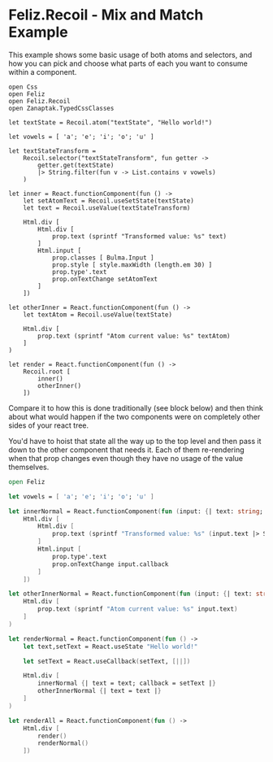 ﻿# Feliz.Recoil - Mix and Match Example

This example shows some basic usage of both atoms and selectors, 
and how you can pick and choose what parts of each you want to
consume within a component.

```fsharp:recoil-mixandmatch
open Css
open Feliz
open Feliz.Recoil
open Zanaptak.TypedCssClasses

let textState = Recoil.atom("textState", "Hello world!")

let vowels = [ 'a'; 'e'; 'i'; 'o'; 'u' ]

let textStateTransform =
    Recoil.selector("textStateTransform", fun getter ->
        getter.get(textState)
        |> String.filter(fun v -> List.contains v vowels)
    )

let inner = React.functionComponent(fun () ->
    let setAtomText = Recoil.useSetState(textState)
    let text = Recoil.useValue(textStateTransform)

    Html.div [
        Html.div [
            prop.text (sprintf "Transformed value: %s" text)
        ]
        Html.input [
            prop.classes [ Bulma.Input ]
            prop.style [ style.maxWidth (length.em 30) ]
            prop.type'.text
            prop.onTextChange setAtomText
        ]
    ])

let otherInner = React.functionComponent(fun () ->
    let textAtom = Recoil.useValue(textState)

    Html.div [
        prop.text (sprintf "Atom current value: %s" textAtom)
    ]
)

let render = React.functionComponent(fun () ->
    Recoil.root [
        inner()
        otherInner()
    ])
```

Compare it to how this is done traditionally (see block below) and
then think about what would happen if the two components were on 
completely other sides of your react tree.

You'd have to hoist that state all the way up to the top level and
then pass it down to the other component that needs it. Each of them
re-rendering when that prop changes even though they have no usage of
the value themselves.

```fs
open Feliz

let vowels = [ 'a'; 'e'; 'i'; 'o'; 'u' ]

let innerNormal = React.functionComponent(fun (input: {| text: string; callback: string -> unit |}) ->
    Html.div [
        Html.div [
            prop.text (sprintf "Transformed value: %s" (input.text |> String.filter(fun v -> List.contains v vowels)))
        ]
        Html.input [
            prop.type'.text
            prop.onTextChange input.callback
        ]
    ])

let otherInnerNormal = React.functionComponent(fun (input: {| text: string |}) ->
    Html.div [
        prop.text (sprintf "Atom current value: %s" input.text)
    ]
)

let renderNormal = React.functionComponent(fun () ->
    let text,setText = React.useState "Hello world!"

    let setText = React.useCallback(setText, [||])

    Html.div [
        innerNormal {| text = text; callback = setText |}
        otherInnerNormal {| text = text |}
    ]
)

let renderAll = React.functionComponent(fun () ->
    Html.div [
        render()
        renderNormal()
    ])
```